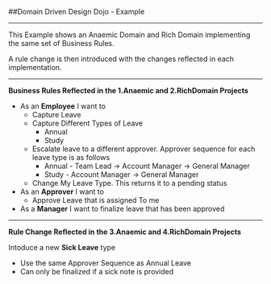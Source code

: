 ##Domain Driven Design Dojo - Example
___
This Example shows an Anaemic Domain and Rich Domain implementing the same set of Business Rules.

A rule change is then introduced with the changes reflected in each implementation.
___
**Business Rules Reflected in the 1.Anaemic and 2.RichDomain Projects**

* As an **Employee** I want to
    * Capture Leave
    * Capture Different Types of Leave
        * Annual
        * Study
    * Escalate leave to a different approver. Approver sequence for each leave type is as follows
        * Annual - Team Lead -> Account Manager -> General Manager
        * Study - Account Manager -> General Manager
    * Change My Leave Type. This returns it to a pending status
* As an **Approver** I want to
    * Approve Leave that is assigned To me
* As a **Manager** I want to finalize leave that has been approved

___

**Rule Change Reflected in the 3.Anaemic and 4.RichDomain Projects**

Intoduce a new **Sick Leave** type

* Use the same Approver Sequence as Annual Leave
* Can only be finalized if a sick note is provided
